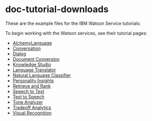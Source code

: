 # doc-tutorial-downloads
These are the example files for the IBM Watson Service tutorials:

To begin working with the Watson services, see their tutorial pages:

- [AlchemyLanguage](http://www.ibm.com/watson/developercloud/doc/alchemylanguage/tutorials.shtml)
- [Conversation](http://www.ibm.com/watson/developercloud/doc/conversation/tutorial.html)
- [Dialog](http://www.ibm.com/watson/developercloud/doc/dialog/tutorial_tutorials.shtml)
- [Document Conversion](http://www.ibm.com/watson/developercloud/doc/document-conversion/tutorial.shtml)
- [Knowledge Studio](http://www.ibm.com/watson/developercloud/doc/wks/wks_tutorials.shtml)
- [Language Translator](http://www.ibm.com/watson/developercloud/doc/language-translation/customizing.shtml)
- [Natural Language Classifier](http://www.ibm.com/watson/developercloud/doc/natural-language-classifier/getting-started.html)
- [Personality Insights](http://www.ibm.com/watson/developercloud/doc/personality-insights/basics.shtml)
- [Retrieve and Rank](http://www.ibm.com/watson/developercloud/doc/retrieve-rank/get_start.shtml)
- [Speech to Text](http://www.ibm.com/watson/developercloud/doc/speech-to-text/tutorial.shtml)
- [Text to Speech](http://www.ibm.com/watson/developercloud/doc/text-to-speech/tutorial.shtml)
- [Tone Analyzer](http://www.ibm.com/watson/developercloud/doc/tone-analyzer/tutorial.shtml)
- [Tradeoff Analytics](http://www.ibm.com/watson/developercloud/doc/tradeoff-analytics/basics.shtml)
- [Visual Recognition](http://www.ibm.com/watson/developercloud/doc/visual-recognition/tutorials.shtml)
